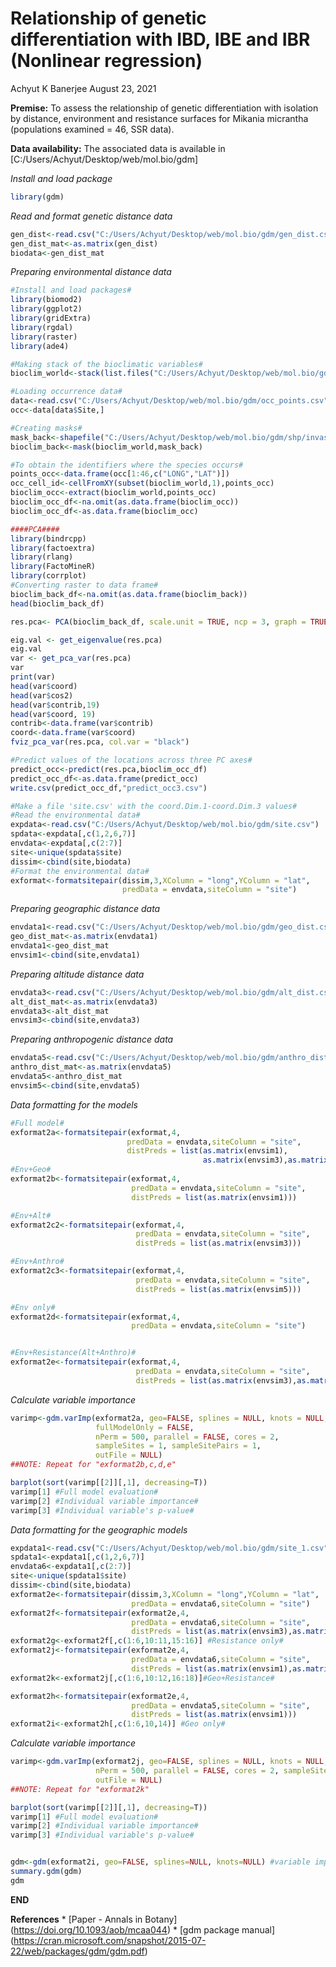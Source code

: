 Relationship of genetic differentiation with IBD, IBE and IBR (Nonlinear
regression)
================
Achyut K Banerjee
August 23, 2021

**Premise:** To assess the relationship of genetic differentiation with
isolation by distance, environment and resistance surfaces for Mikania
micrantha (populations examined = 46, SSR data).

**Data availability:** The associated data is available in
\[C:/Users/Achyut/Desktop/web/mol.bio/gdm\]

*Install and load package*

``` r
library(gdm)
```

*Read and format genetic distance data*

``` r
gen_dist<-read.csv("C:/Users/Achyut/Desktop/web/mol.bio/gdm/gen_dist.csv") ####(FST/1-FST) genetic distance without ENA#####
gen_dist_mat<-as.matrix(gen_dist)
biodata<-gen_dist_mat
```

*Preparing environmental distance data*

``` r
#Install and load packages#
library(biomod2)
library(ggplot2)
library(gridExtra)
library(rgdal)
library(raster)
library(ade4)

#Making stack of the bioclimatic variables#
bioclim_world<-stack(list.files("C:/Users/Achyut/Desktop/web/mol.bio/gdm/climate/current/bio",pattern="bio_",full.names = T),RAT=FALSE)

#Loading occurrence data#
data<-read.csv("C:/Users/Achyut/Desktop/web/mol.bio/gdm/occ_points.csv")
occ<-data[data$Site,]

#Creating masks#
mask_back<-shapefile("C:/Users/Achyut/Desktop/web/mol.bio/gdm/shp/invasive_kop_dissolve.shp")
bioclim_back<-mask(bioclim_world,mask_back)

#To obtain the identifiers where the species occurs#
points_occ<-data.frame(occ[1:46,c("LONG","LAT")])
occ_cell_id<-cellFromXY(subset(bioclim_world,1),points_occ)
bioclim_occ<-extract(bioclim_world,points_occ)
bioclim_occ_df<-na.omit(as.data.frame(bioclim_occ))
bioclim_occ_df<-as.data.frame(bioclim_occ)

####PCA####
library(bindrcpp)
library(factoextra)
library(rlang)
library(FactoMineR)
library(corrplot)
#Converting raster to data frame#
bioclim_back_df<-na.omit(as.data.frame(bioclim_back))
head(bioclim_back_df)

res.pca<- PCA(bioclim_back_df, scale.unit = TRUE, ncp = 3, graph = TRUE)

eig.val <- get_eigenvalue(res.pca)
eig.val
var <- get_pca_var(res.pca)
var
print(var)
head(var$coord)
head(var$cos2)
head(var$contrib,19)
head(var$coord, 19)
contrib<-data.frame(var$contrib)
coord<-data.frame(var$coord)
fviz_pca_var(res.pca, col.var = "black")

#Predict values of the locations across three PC axes#
predict_occ<-predict(res.pca,bioclim_occ_df)
predict_occ_df<-as.data.frame(predict_occ)
write.csv(predict_occ_df,"predict_occ3.csv")

#Make a file 'site.csv' with the coord.Dim.1-coord.Dim.3 values#
#Read the environmental data#
expdata<-read.csv("C:/Users/Achyut/Desktop/web/mol.bio/gdm/site.csv")
spdata<-expdata[,c(1,2,6,7)]
envdata<-expdata[,c(2:7)]
site<-unique(spdata$site)
dissim<-cbind(site,biodata)
#Format the environmental data#
exformat<-formatsitepair(dissim,3,XColumn = "long",YColumn = "lat",
                         predData = envdata,siteColumn = "site")
```

*Preparing geographic distance data*

``` r
envdata1<-read.csv("C:/Users/Achyut/Desktop/web/mol.bio/gdm/geo_dist.csv") #distance as calculated in GenAlex as Log(1+GGD)#
geo_dist_mat<-as.matrix(envdata1)
envdata1<-geo_dist_mat
envsim1<-cbind(site,envdata1)
```

*Preparing altitude distance data*

``` r
envdata3<-read.csv("C:/Users/Achyut/Desktop/web/mol.bio/gdm/alt_dist.csv") #distance generated from the circuitscape#
alt_dist_mat<-as.matrix(envdata3)
envdata3<-alt_dist_mat
envsim3<-cbind(site,envdata3)
```

*Preparing anthropogenic distance data*

``` r
envdata5<-read.csv("C:/Users/Achyut/Desktop/web/mol.bio/gdm/anthro_dist.csv") #distance generated from the circuitscape#
anthro_dist_mat<-as.matrix(envdata5)
envdata5<-anthro_dist_mat
envsim5<-cbind(site,envdata5)
```

*Data formatting for the models*

``` r
#Full model#
exformat2a<-formatsitepair(exformat,4,
                          predData = envdata,siteColumn = "site",
                          distPreds = list(as.matrix(envsim1),
                                           as.matrix(envsim3),as.matrix(envsim5)))
#Env+Geo#
exformat2b<-formatsitepair(exformat,4,
                           predData = envdata,siteColumn = "site",
                           distPreds = list(as.matrix(envsim1)))

#Env+Alt#
exformat2c2<-formatsitepair(exformat,4,
                            predData = envdata,siteColumn = "site",
                            distPreds = list(as.matrix(envsim3)))

#Env+Anthro#
exformat2c3<-formatsitepair(exformat,4,
                            predData = envdata,siteColumn = "site",
                            distPreds = list(as.matrix(envsim5)))

#Env only#
exformat2d<-formatsitepair(exformat,4,
                           predData = envdata,siteColumn = "site")


#Env+Resistance(Alt+Anthro)#
exformat2e<-formatsitepair(exformat,4,
                            predData = envdata,siteColumn = "site",
                            distPreds = list(as.matrix(envsim3),as.matrix(envsim5)))
```

*Calculate variable importance*

``` r
varimp<-gdm.varImp(exformat2a, geo=FALSE, splines = NULL, knots = NULL, 
                   fullModelOnly = FALSE,
                   nPerm = 500, parallel = FALSE, cores = 2, 
                   sampleSites = 1, sampleSitePairs = 1,
                   outFile = NULL)
##NOTE: Repeat for "exformat2b,c,d,e"

barplot(sort(varimp[[2]][,1], decreasing=T))
varimp[1] #Full model evaluation#
varimp[2] #Individual variable importance#
varimp[3] #Individual variable's p-value#
```

*Data formatting for the geographic models*

``` r
expdata1<-read.csv("C:/Users/Achyut/Desktop/web/mol.bio/gdm/site_1.csv")#all environmental PCs with same weight#
spdata1<-expdata1[,c(1,2,6,7)]
envdata6<-expdata1[,c(2:7)]
site<-unique(spdata1$site)
dissim<-cbind(site,biodata)
exformat2e<-formatsitepair(dissim,3,XColumn = "long",YColumn = "lat",
                           predData = envdata6,siteColumn = "site")
exformat2f<-formatsitepair(exformat2e,4,
                           predData = envdata6,siteColumn = "site",
                           distPreds = list(as.matrix(envsim3),as.matrix(envsim5)))
exformat2g<-exformat2f[,c(1:6,10:11,15:16)] #Resistance only#
exformat2j<-formatsitepair(exformat2e,4,
                           predData = envdata6,siteColumn = "site",
                           distPreds = list(as.matrix(envsim1),as.matrix(envsim3),as.matrix(envsim5)))
exformat2k<-exformat2j[,c(1:6,10:12,16:18)]#Geo+Resistance#

exformat2h<-formatsitepair(exformat2e,4,
                           predData = envdata5,siteColumn = "site",
                           distPreds = list(as.matrix(envsim1)))
exformat2i<-exformat2h[,c(1:6,10,14)] #Geo only#
```

*Calculate variable importance*

``` r
varimp<-gdm.varImp(exformat2j, geo=FALSE, splines = NULL, knots = NULL, fullModelOnly = FALSE,
                   nPerm = 500, parallel = FALSE, cores = 2, sampleSites = 1, sampleSitePairs = 1,
                   outFile = NULL)
##NOTE: Repeat for "exformat2k"

barplot(sort(varimp[[2]][,1], decreasing=T))
varimp[1] #Full model evaluation#
varimp[2] #Individual variable importance#
varimp[3] #Individual variable's p-value#


gdm<-gdm(exformat2i, geo=FALSE, splines=NULL, knots=NULL) #variable importance for 2i model#
summary.gdm(gdm)
gdm
```

**END**

**References** \* \[Paper - Annals in Botany\]
(<https://doi.org/10.1093/aob/mcaa044>) \* \[gdm package manual\]
(<https://cran.microsoft.com/snapshot/2015-07-22/web/packages/gdm/gdm.pdf>)
